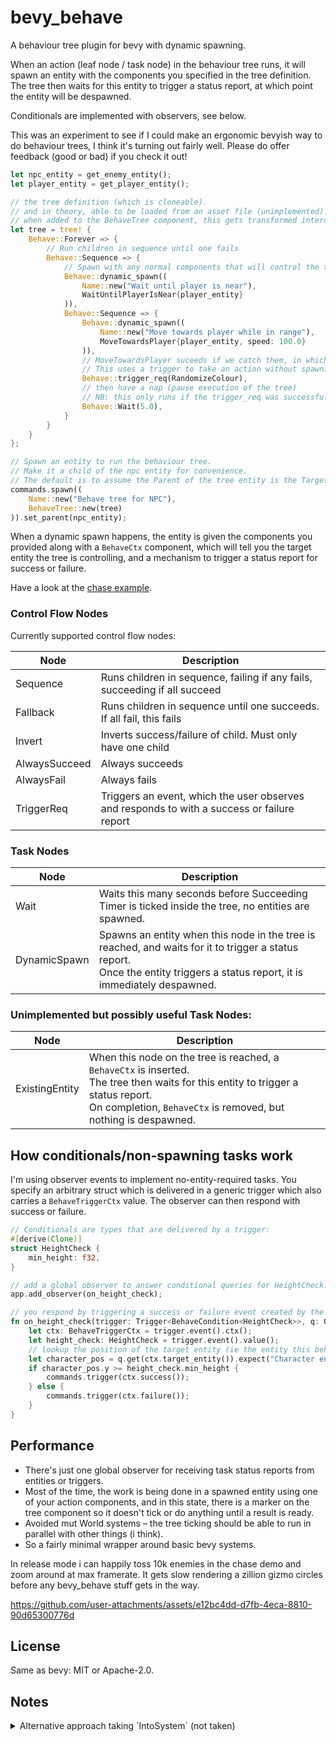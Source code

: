 # bevy_behave

A behaviour tree plugin for bevy with dynamic spawning.

When an action (leaf node / task node) in the behaviour tree runs, it will spawn an entity with
the components you specified in the tree definition. The tree then waits for this entity to
trigger a status report, at which point the entity will be despawned.

Conditionals are implemented with observers, see below.

This was an experiment to see if I could make an ergonomic bevyish way to do behaviour trees,
I think it's turning out fairly well. Please do offer feedback (good or bad) if you check it out!


```rust
let npc_entity = get_enemy_entity();
let player_entity = get_player_entity();

// the tree definition (which is cloneable).
// and in theory, able to be loaded from an asset file (unimplemented).
// when added to the BehaveTree component, this gets transformed internally to hold state etc.
let tree = tree! {
    Behave::Forever => {
        // Run children in sequence until one fails
        Behave::Sequence => {
            // Spawn with any normal components that will control the target entity:
            Behave::dynamic_spawn((
                Name::new("Wait until player is near"),
                WaitUntilPlayerIsNear{player_entity}
            )),
            Behave::Sequence => {
                Behave::dynamic_spawn((
                    Name::new("Move towards player while in range"),
                    MoveTowardsPlayer{player_entity, speed: 100.0}
                )),
                // MoveTowardsPlayer suceeds if we catch them, in which randomize our colour.
                // This uses a trigger to take an action without spawning an entity.
                Behave::trigger_req(RandomizeColour),
                // then have a nap (pause execution of the tree)
                // NB: this only runs if the trigger_req was successful, since it's in a Sequence.
                Behave::Wait(5.0),
            }
        }
    }
};

// Spawn an entity to run the behaviour tree.
// Make it a child of the npc entity for convenience.
// The default is to assume the Parent of the tree entity is the Target Entity you're controlling.
commands.spawn((
    Name::new("Behave tree for NPC"),
    BehaveTree::new(tree)
)).set_parent(npc_entity);
```

When a dynamic spawn happens, the entity is given the components you provided along with a
`BehaveCtx` component, which will tell you the target entity the tree is controlling, and a
mechanism to trigger a status report for success or failure.

Have a look at the [chase example](https://github.com/RJ/bevy_behave/blob/main/examples/chase.rs).


### Control Flow Nodes

Currently supported control flow nodes:

| Node          | Description                                                                                 |
| ------------- | ------------------------------------------------------------------------------------------- |
| Sequence      | Runs children in sequence, failing if any fails, succeeding if all succeed                  |
| Fallback      | Runs children in sequence until one succeeds. If all fail, this fails                       |
| Invert        | Inverts success/failure of child. Must only have one child                                  |
| AlwaysSucceed | Always succeeds                                                                             |
| AlwaysFail    | Always fails                                                                                |
| TriggerReq    | Triggers an event, which the user observes and responds to with a success or failure report |

### Task Nodes

| Node         | Description                                                                                                                                                                    |
| ------------ | ------------------------------------------------------------------------------------------------------------------------------------------------------------------------------ |
| Wait         | Waits this many seconds before Succeeding<br>Timer is ticked inside the tree, no entities are spawned.                                                                         |
| DynamicSpawn | Spawns an entity when this node in the tree is reached, and waits for it to trigger a status report.<br>Once the entity triggers a status report, it is immediately despawned. |

### Unimplemented but possibly useful Task Nodes:

| Node           | Description                                                                                                                                                                                              |
| -------------- | -------------------------------------------------------------------------------------------------------------------------------------------------------------------------------------------------------- |
| ExistingEntity | When this node on the tree is reached, a `BehaveCtx` is inserted.<br>The tree then waits for this entity to trigger a status report.<br>On completion, `BehaveCtx` is removed, but nothing is despawned. |


## How conditionals/non-spawning tasks work

I'm using observer events to implement no-entity-required tasks. You specify an arbitrary struct which is 
delivered in a generic trigger which also carries a `BehaveTriggerCtx` value.
The observer can then respond with success or failure.


```rust
// Conditionals are types that are delivered by a trigger:
#[derive(Clone)]
struct HeightCheck {
    min_height: f32,
}

// add a global observer to answer conditional queries for HeightCheck:
app.add_observer(on_height_check);

// you respond by triggering a success or failure event created by the ctx:
fn on_height_check(trigger: Trigger<BehaveCondition<HeightCheck>>, q: Query<&Position>, mut commands: Commands) {
    let ctx: BehaveTriggerCtx = trigger.event().ctx();
    let height_check: HeightCheck = trigger.event().value();
    // lookup the position of the target entity (ie the entity this behaviour tree is controlling)
    let character_pos = q.get(ctx.target_entity()).expect("Character entity missing?");
    if character_pos.y >= height_check.min_height {
        commands.trigger(ctx.success());
    } else {
        commands.trigger(ctx.failure());
    }
}

```

## Performance

* There's just one global observer for receiving task status reports from entities or triggers.
* Most of the time, the work is being done in a spawned entity using one of your action components,
and in this state, there is a marker on the tree component so it doesn't tick or do anything until
a result is ready.
* Avoided mut World systems – the tree ticking should be able to run in parallel with other things (i think).
* So a fairly minimal wrapper around basic bevy systems.

In release mode i can happily toss 10k enemies in the chase demo and zoom around at max framerate.
It gets slow rendering a zillion gizmo circles before any bevy_behave stuff gets in the way.



https://github.com/user-attachments/assets/e12bc4dd-d7fb-4eca-8810-90d65300776d



## License

Same as bevy: MIT or Apache-2.0.

## Notes

<details>

<summary>Alternative approach taking `IntoSystem` (not taken)</summary>

### Alternative approach for conditionals

I considered doing control flow by taking an `IntoSystem` with a defined In and Out type,
something like this:
```rust

pub type BoxedConditionSystem = Box<dyn System<In = In<BehaveCtx>, Out = bool>>;

#[derive(Debug)]
pub enum Behave {
    // ...
    /// If, then
    Conditional(BoxedConditionSystem),
}

impl Behave {
    pub fn conditional<Marker>(system: impl IntoSystem<In<BehaveCtx>, bool, Marker>) -> Behave {
        Behave::Conditional(Box::new(IntoSystem::into_system(system)))
    }
}
```

Then you could defined a cond system like, which is quite convenient:

```rust
fn check_distance(In(ctx): In<BehaveCtx>, q: Query<&Position, With<Player>>) -> bool {
    let Ok(player_pos) = q.get(ctx.target_entity).unwrap();
    player_pos.x < 100.0
}
```


However I don't think the resulting data struct would be cloneable, nor could you really read
it from an asset file for manipulation (or can you?)

I would also need mutable World in the "tick trees" system, which would stop it running in parallel maybe.
Anyway observers seem to work pretty well.
</details>
